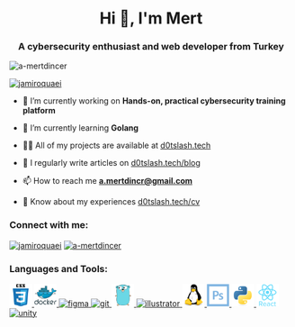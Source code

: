 <h1 align="center">Hi 👋, I'm Mert</h1>
<h3 align="center">A cybersecurity enthusiast and web developer from Turkey</h3>

<p align="left"> <img src="https://komarev.com/ghpvc/?username=a-mertdincer&label=Profile%20views&color=0e75b6&style=flat" alt="a-mertdincer" /> </p>

<p align="left"> <a href="https://twitter.com/jamiroquaei" target="blank"><img src="https://img.shields.io/twitter/follow/jamiroquaei?logo=twitter&style=for-the-badge" alt="jamiroquaei" /></a> </p>

- 🔭 I’m currently working on **Hands-on, practical cybersecurity training platform**

- 🌱 I’m currently learning **Golang**

- 👨‍💻 All of my projects are available at [d0tslash.tech](d0tslash.tech)

- 📝 I regularly write articles on [d0tslash.tech/blog](d0tslash.tech/blog)

- 📫 How to reach me **a.mertdincr@gmail.com**

- 📄 Know about my experiences [d0tslash.tech/cv](d0tslash.tech/cv)

<h3 align="left">Connect with me:</h3>
<p align="left">
<a href="https://twitter.com/jamiroquaei" target="blank"><img align="center" src="https://raw.githubusercontent.com/rahuldkjain/github-profile-readme-generator/master/src/images/icons/Social/twitter.svg" alt="jamiroquaei" height="30" width="40" /></a>
<a href="https://linkedin.com/in/a-mertdincer" target="blank"><img align="center" src="https://raw.githubusercontent.com/rahuldkjain/github-profile-readme-generator/master/src/images/icons/Social/linked-in-alt.svg" alt="a-mertdincer" height="30" width="40" /></a>
</p>

<h3 align="left">Languages and Tools:</h3>
<p align="left"> <a href="https://www.w3schools.com/css/" target="_blank" rel="noreferrer"> <img src="https://raw.githubusercontent.com/devicons/devicon/master/icons/css3/css3-original-wordmark.svg" alt="css3" width="40" height="40"/> </a> <a href="https://www.docker.com/" target="_blank" rel="noreferrer"> <img src="https://raw.githubusercontent.com/devicons/devicon/master/icons/docker/docker-original-wordmark.svg" alt="docker" width="40" height="40"/> </a> <a href="https://www.figma.com/" target="_blank" rel="noreferrer"> <img src="https://www.vectorlogo.zone/logos/figma/figma-icon.svg" alt="figma" width="40" height="40"/> </a> <a href="https://git-scm.com/" target="_blank" rel="noreferrer"> <img src="https://www.vectorlogo.zone/logos/git-scm/git-scm-icon.svg" alt="git" width="40" height="40"/> </a> <a href="https://golang.org" target="_blank" rel="noreferrer"> <img src="https://raw.githubusercontent.com/devicons/devicon/master/icons/go/go-original.svg" alt="go" width="40" height="40"/> </a> <a href="https://www.adobe.com/in/products/illustrator.html" target="_blank" rel="noreferrer"> <img src="https://www.vectorlogo.zone/logos/adobe_illustrator/adobe_illustrator-icon.svg" alt="illustrator" width="40" height="40"/> </a> <a href="https://www.linux.org/" target="_blank" rel="noreferrer"> <img src="https://raw.githubusercontent.com/devicons/devicon/master/icons/linux/linux-original.svg" alt="linux" width="40" height="40"/> </a> <a href="https://www.photoshop.com/en" target="_blank" rel="noreferrer"> <img src="https://raw.githubusercontent.com/devicons/devicon/master/icons/photoshop/photoshop-line.svg" alt="photoshop" width="40" height="40"/> </a> <a href="https://www.python.org" target="_blank" rel="noreferrer"> <img src="https://raw.githubusercontent.com/devicons/devicon/master/icons/python/python-original.svg" alt="python" width="40" height="40"/> </a> <a href="https://reactjs.org/" target="_blank" rel="noreferrer"> <img src="https://raw.githubusercontent.com/devicons/devicon/master/icons/react/react-original-wordmark.svg" alt="react" width="40" height="40"/> </a> <a href="https://unity.com/" target="_blank" rel="noreferrer"> <img src="https://www.vectorlogo.zone/logos/unity3d/unity3d-icon.svg" alt="unity" width="40" height="40"/> </a> </p>

